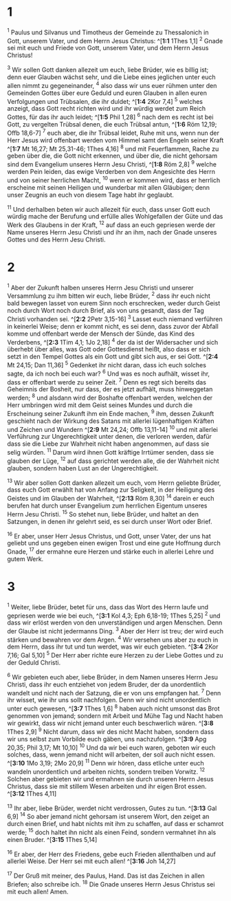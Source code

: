 # 1
<sup class='bibleverse'>1</sup> Paulus und Silvanus und Timotheus der Gemeinde zu Thessalonich in Gott, unserem Vater, und dem Herrn Jesus Christus: ^[**1:1** 1Thes 1,1] <sup class='bibleverse'>2</sup> Gnade sei mit euch und Friede von Gott, unserem Vater, und dem Herrn Jesus Christus! 



<sup class='bibleverse'>3</sup> Wir sollen Gott danken allezeit um euch, liebe Brüder, wie es billig ist; denn euer Glauben wächst sehr, und die Liebe eines jeglichen unter euch allen nimmt zu gegeneinander, <sup class='bibleverse'>4</sup> also dass wir uns euer rühmen unter den Gemeinden Gottes über eure Geduld und euren Glauben in allen euren Verfolgungen und Trübsalen, die ihr duldet; ^[**1:4** 2Kor 7,4] <sup class='bibleverse'>5</sup> welches anzeigt, dass Gott recht richten wird und ihr würdig werdet zum Reich Gottes, für das ihr auch leidet; ^[**1:5** Phil 1,28] <sup class='bibleverse'>6</sup> nach dem es recht ist bei Gott, zu vergelten Trübsal denen, die euch Trübsal antun, ^[**1:6** Röm 12,19; Offb 18,6-7] <sup class='bibleverse'>7</sup> euch aber, die ihr Trübsal leidet, Ruhe mit uns, wenn nun der Herr Jesus wird offenbart werden vom Himmel samt den Engeln seiner Kraft ^[**1:7** Mt 16,27; Mt 25,31-46; 1Thes 4,16] <sup class='bibleverse'>8</sup> und mit Feuerflammen, Rache zu geben über die, die Gott nicht erkennen, und über die, die nicht gehorsam sind dem Evangelium unseres Herrn Jesu Christi, ^[**1:8** Röm 2,8] <sup class='bibleverse'>9</sup> welche werden Pein leiden, das ewige Verderben von dem Angesichte des Herrn und von seiner herrlichen Macht, <sup class='bibleverse'>10</sup> wenn er kommen wird, dass er herrlich erscheine mit seinen Heiligen und wunderbar mit allen Gläubigen; denn unser Zeugnis an euch von diesem Tage habt ihr geglaubt. 

    

<sup class='bibleverse'>11</sup> Und derhalben beten wir auch allezeit für euch, dass unser Gott euch würdig mache der Berufung und erfülle alles Wohlgefallen der Güte und das Werk des Glaubens in der Kraft, <sup class='bibleverse'>12</sup> auf dass an euch gepriesen werde der Name unseres Herrn Jesu Christi und ihr an ihm, nach der Gnade unseres Gottes und des Herrn Jesu Christi.
# 2
<sup class='bibleverse'>1</sup> Aber der Zukunft halben unseres Herrn Jesu Christi und unserer Versammlung zu ihm bitten wir euch, liebe Brüder, <sup class='bibleverse'>2</sup> dass ihr euch nicht bald bewegen lasset von eurem Sinn noch erschrecken, weder durch Geist noch durch Wort noch durch Brief, als von uns gesandt, dass der Tag Christi vorhanden sei. ^[**2:2** 2Petr 3,15-16] <sup class='bibleverse'>3</sup> Lasset euch niemand verführen in keinerlei Weise; denn er kommt nicht, es sei denn, dass zuvor der Abfall komme und offenbart werde der Mensch der Sünde, das Kind des Verderbens, ^[**2:3** 1Tim 4,1; 1Jo 2,18] <sup class='bibleverse'>4</sup> der da ist der Widersacher und sich überhebt über alles, was Gott oder Gottesdienst heißt, also dass er sich setzt in den Tempel Gottes als ein Gott und gibt sich aus, er sei Gott. ^[**2:4** Mt 24,15; Dan 11,36] <sup class='bibleverse'>5</sup> Gedenket ihr nicht daran, dass ich euch solches sagte, da ich noch bei euch war? <sup class='bibleverse'>6</sup> Und was es noch aufhält, wisset ihr, dass er offenbart werde zu seiner Zeit. <sup class='bibleverse'>7</sup> Denn es regt sich bereits das Geheimnis der Bosheit, nur dass, der es jetzt aufhält, muss hinweggetan werden; <sup class='bibleverse'>8</sup> und alsdann wird der Boshafte offenbart werden, welchen der Herr umbringen wird mit dem Geist seines Mundes und durch die Erscheinung seiner Zukunft ihm ein Ende machen, <sup class='bibleverse'>9</sup> ihm, dessen Zukunft geschieht nach der Wirkung des Satans mit allerlei lügenhaftigen Kräften und Zeichen und Wundern ^[**2:9** Mt 24,24; Offb 13,11-14] <sup class='bibleverse'>10</sup> und mit allerlei Verführung zur Ungerechtigkeit unter denen, die verloren werden, dafür dass sie die Liebe zur Wahrheit nicht haben angenommen, auf dass sie selig würden. <sup class='bibleverse'>11</sup> Darum wird ihnen Gott kräftige Irrtümer senden, dass sie glauben der Lüge, <sup class='bibleverse'>12</sup> auf dass gerichtet werden alle, die der Wahrheit nicht glauben, sondern haben Lust an der Ungerechtigkeit. 

   

<sup class='bibleverse'>13</sup> Wir aber sollen Gott danken allezeit um euch, vom Herrn geliebte Brüder, dass euch Gott erwählt hat von Anfang zur Seligkeit, in der Heiligung des Geistes und im Glauben der Wahrheit, ^[**2:13** Röm 8,30] <sup class='bibleverse'>14</sup> darein er euch berufen hat durch unser Evangelium zum herrlichen Eigentum unseres Herrn Jesu Christi. <sup class='bibleverse'>15</sup> So stehet nun, liebe Brüder, und haltet an den Satzungen, in denen ihr gelehrt seid, es sei durch unser Wort oder Brief. 



<sup class='bibleverse'>16</sup> Er aber, unser Herr Jesus Christus, und Gott, unser Vater, der uns hat geliebt und uns gegeben einen ewigen Trost und eine gute Hoffnung durch Gnade, <sup class='bibleverse'>17</sup> der ermahne eure Herzen und stärke euch in allerlei Lehre und gutem Werk.
# 3
<sup class='bibleverse'>1</sup> Weiter, liebe Brüder, betet für uns, dass das Wort des Herrn laufe und gepriesen werde wie bei euch, ^[**3:1** Kol 4,3; Eph 6,18-19; 1Thes 5,25] <sup class='bibleverse'>2</sup> und dass wir erlöst werden von den unverständigen und argen Menschen. Denn der Glaube ist nicht jedermanns Ding. <sup class='bibleverse'>3</sup> Aber der Herr ist treu; der wird euch stärken und bewahren vor dem Argen. <sup class='bibleverse'>4</sup> Wir versehen uns aber zu euch in dem Herrn, dass ihr tut und tun werdet, was wir euch gebieten. ^[**3:4** 2Kor 7,16; Gal 5,10] <sup class='bibleverse'>5</sup> Der Herr aber richte eure Herzen zu der Liebe Gottes und zu der Geduld Christi. 

 

<sup class='bibleverse'>6</sup> Wir gebieten euch aber, liebe Brüder, in dem Namen unseres Herrn Jesu Christi, dass ihr euch entziehet von jedem Bruder, der da unordentlich wandelt und nicht nach der Satzung, die er von uns empfangen hat. <sup class='bibleverse'>7</sup> Denn ihr wisset, wie ihr uns sollt nachfolgen. Denn wir sind nicht unordentlich unter euch gewesen, ^[**3:7** 1Thes 1,6] <sup class='bibleverse'>8</sup> haben auch nicht umsonst das Brot genommen von jemand; sondern mit Arbeit und Mühe Tag und Nacht haben wir gewirkt, dass wir nicht jemand unter euch beschwerlich wären. ^[**3:8** 1Thes 2,9] <sup class='bibleverse'>9</sup> Nicht darum, dass wir des nicht Macht haben, sondern dass wir uns selbst zum Vorbilde euch gäben, uns nachzufolgen. ^[**3:9** Apg 20,35; Phil 3,17; Mt 10,10] <sup class='bibleverse'>10</sup> Und da wir bei euch waren, geboten wir euch solches, dass, wenn jemand nicht will arbeiten, der soll auch nicht essen. ^[**3:10** 1Mo 3,19; 2Mo 20,9] <sup class='bibleverse'>11</sup> Denn wir hören, dass etliche unter euch wandeln unordentlich und arbeiten nichts, sondern treiben Vorwitz. <sup class='bibleverse'>12</sup> Solchen aber gebieten wir und ermahnen sie durch unseren Herrn Jesus Christus, dass sie mit stillem Wesen arbeiten und ihr eigen Brot essen. 
^[**3:12** 1Thes 4,11] 
    

<sup class='bibleverse'>13</sup> Ihr aber, liebe Brüder, werdet nicht verdrossen, Gutes zu tun. ^[**3:13** Gal 6,9] <sup class='bibleverse'>14</sup> So aber jemand nicht gehorsam ist unserem Wort, den zeiget an durch einen Brief, und habt nichts mit ihm zu schaffen, auf dass er schamrot werde; <sup class='bibleverse'>15</sup> doch haltet ihn nicht als einen Feind, sondern vermahnet ihn als einen Bruder. 
^[**3:15** 1Thes 5,14] 
 

<sup class='bibleverse'>16</sup> Er aber, der Herr des Friedens, gebe euch Frieden allenthalben und auf allerlei Weise. Der Herr sei mit euch allen! 
^[**3:16** Joh 14,27] 


<sup class='bibleverse'>17</sup> Der Gruß mit meiner, des Paulus, Hand. Das ist das Zeichen in allen Briefen; also schreibe ich. <sup class='bibleverse'>18</sup> Die Gnade unseres Herrn Jesus Christus sei mit euch allen! Amen.